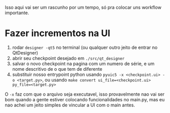 Isso aqui vai ser um rascunho por um tempo, só pra colocar uns workflow importante.

# Fazer incrementos na UI

1) rodar `designer -qt5` no terminal
    (ou qualquer outro jeito de entrar no QtDesigner)
2) abrir seu checkpoint desejado em `./src/qt_designer`
4) salvar o novo checkpoint na pagina com um numero de série, e um nome descritivo de o que tem de diferente
5) substituir nosso entrypoint python usando `pyuic5 -x <checkpoint.ui> -o <target.py>`, ou usando `make convert ui_file=<checkpoint.ui> py_file=<target.py>`

O `-x` faz com que o arquivo seja executavel, isso provavelmente nao vai ser bom quando a gente estiver colocando funcionalidades no main.py, mas eu nao achei um jeito simples de vincular a UI com o main antes.